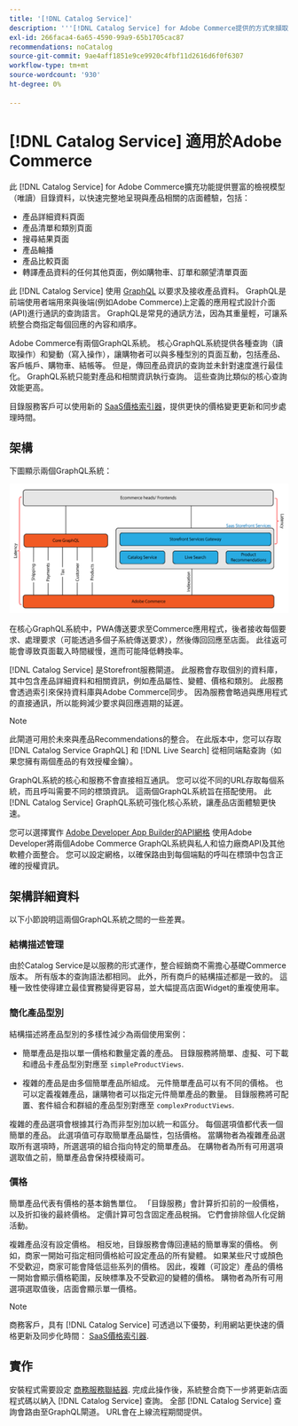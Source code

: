 ```yaml
---
title: '[!DNL Catalog Service]'
description: '''[!DNL Catalog Service] for Adobe Commerce提供的方式來擷取產品顯示頁面和產品清單頁面的內容，速度比原生Adobe Commerce GraphQL查詢快得多。'
exl-id: 266faca4-6a65-4590-99a9-65b1705cac87
recommendations: noCatalog
source-git-commit: 9ae4aff1851e9ce9920c4fbf11d2616d6f0f6307
workflow-type: tm+mt
source-wordcount: '930'
ht-degree: 0%

---
```


# [!DNL Catalog Service] 適用於Adobe Commerce

此 [!DNL Catalog Service] for Adobe Commerce擴充功能提供豐富的檢視模型（唯讀）目錄資料，以快速完整地呈現與產品相關的店面體驗，包括：

* 產品詳細資料頁面
* 產品清單和類別頁面
* 搜尋結果頁面
* 產品輪播
* 產品比較頁面
* 轉譯產品資料的任何其他頁面，例如購物車、訂單和願望清單頁面

此 [!DNL Catalog Service] 使用 [GraphQL](https://graphql.org/) 以要求及接收產品資料。 GraphQL是前端使用者端用來與後端(例如Adobe Commerce)上定義的應用程式設計介面(API)進行通訊的查詢語言。 GraphQL是常見的通訊方法，因為其重量輕，可讓系統整合商指定每個回應的內容和順序。

Adobe Commerce有兩個GraphQL系統。 核心GraphQL系統提供各種查詢（讀取操作）和變動（寫入操作），讓購物者可以與多種型別的頁面互動，包括產品、客戶帳戶、購物車、結帳等。 但是，傳回產品資訊的查詢並未針對速度進行最佳化。 GraphQL系統只能對產品和相關資訊執行查詢。 這些查詢比類似的核心查詢效能更高。

目錄服務客戶可以使用新的 [SaaS價格索引器](../price-index/index.md)，提供更快的價格變更更新和同步處理時間。

## 架構

下圖顯示兩個GraphQL系統：

![目錄架構圖](assets/catalog-service-architecture.png)

在核心GraphQL系統中，PWA傳送要求至Commerce應用程式，後者接收每個要求、處理要求（可能透過多個子系統傳送要求），然後傳回回應至店面。 此往返可能會導致頁面載入時間緩慢，進而可能降低轉換率。

[!DNL Catalog Service] 是Storefront服務閘道。 此服務會存取個別的資料庫，其中包含產品詳細資料和相關資訊，例如產品屬性、變體、價格和類別。 此服務會透過索引來保持資料庫與Adobe Commerce同步。
因為服務會略過與應用程式的直接通訊，所以能夠減少要求與回應週期的延遲。

>[!NOTE]
>
>此閘道可用於未來與產品Recommendations的整合。 在此版本中，您可以存取 [!DNL Catalog Service GraphQL] 和 [!DNL Live Search] 從相同端點查詢（如果您擁有兩個產品的有效授權金鑰）。

GraphQL系統的核心和服務不會直接相互通訊。 您可以從不同的URL存取每個系統，而且呼叫需要不同的標頭資訊。 這兩個GraphQL系統旨在搭配使用。 此 [!DNL Catalog Service] GraphQL系統可強化核心系統，讓產品店面體驗更快速。

您可以選擇實作 [Adobe Developer App Builder的API網格](https://developer.adobe.com/graphql-mesh-gateway/) 使用Adobe Developer將兩個Adobe Commerce GraphQL系統與私人和協力廠商API及其他軟體介面整合。 您可以設定網格，以確保路由到每個端點的呼叫在標頭中包含正確的授權資訊。

## 架構詳細資料

以下小節說明這兩個GraphQL系統之間的一些差異。

### 結構描述管理

由於Catalog Service是以服務的形式運作，整合經銷商不需擔心基礎Commerce版本。 所有版本的查詢語法都相同。 此外，所有商戶的結構描述都是一致的。 這種一致性使得建立最佳實務變得更容易，並大幅提高店面Widget的重複使用率。

### 簡化產品型別

結構描述將產品型別的多樣性減少為兩個使用案例：

* 簡單產品是指以單一價格和數量定義的產品。 目錄服務將簡單、虛擬、可下載和禮品卡產品型別對應至 `simpleProductViews`.

* 複雜的產品是由多個簡單產品所組成。 元件簡單產品可以有不同的價格。 也可以定義複雜產品，讓購物者可以指定元件簡單產品的數量。 目錄服務將可配置、套件組合和群組的產品型別對應至 `complexProductViews`.

複雜的產品選項會根據其行為而非型別加以統一和區分。 每個選項值都代表一個簡單的產品。 此選項值可存取簡單產品屬性，包括價格。 當購物者為複雜產品選取所有選項時，所選選項的組合指向特定的簡單產品。 在購物者為所有可用選項選取值之前，簡單產品會保持模稜兩可。

### 價格

簡單產品代表有價格的基本銷售單位。 「目錄服務」會計算折扣前的一般價格，以及折扣後的最終價格。 定價計算可包含固定產品稅捐。 它們會排除個人化促銷活動。

複雜產品沒有設定價格。 相反地，目錄服務會傳回連結的簡單專案的價格。 例如，商家一開始可指定相同價格給可設定產品的所有變體。 如果某些尺寸或顏色不受歡迎，商家可能會降低這些系列的價格。 因此，複雜（可設定）產品的價格一開始會顯示價格範圍，反映標準及不受歡迎的變體的價格。 購物者為所有可用選項選取值後，店面會顯示單一價格。

>[!NOTE]
>
> 商務客戶，具有 [!DNL Catalog Service] 可透過以下優勢，利用網站更快速的價格更新及同步化時間： [SaaS價格索引器](../price-index/index.md).

## 實作

安裝程式需要設定 [商務服務聯結器](../landing/saas.md). 完成此操作後，系統整合商下一步將更新店面程式碼以納入 [!DNL Catalog Service] 查詢。 全部 [!DNL Catalog Service] 查詢會路由至GraphQL閘道。 URL會在上線流程期間提供。

